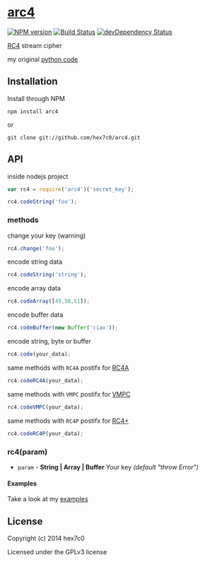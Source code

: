 # [arc4](https://github.com/hex7c0/arc4)
[![NPM version](https://badge.fury.io/js/arc4.svg)](http://badge.fury.io/js/arc4)
[![Build Status](https://travis-ci.org/hex7c0/arc4.svg?branch=master)](https://travis-ci.org/hex7c0/arc4)
[![devDependency Status](https://david-dm.org/hex7c0/arc4/dev-status.svg)](https://david-dm.org/hex7c0/arc4#info=devDependencies)

[RC4](https://en.wikipedia.org/wiki/RC4) stream cipher

my original [python code](https://github.com/hex7c0/EncryptoPy/blob/master/modules/rc/rc4.py)

## Installation

Install through NPM

```
npm install arc4
```
or
```
git clone git://github.com/hex7c0/arc4.git
```

## API

inside nodejs project
```js
var rc4 = require('arc4')('secret_key');

rc4.codeString('foo');
```

### methods

change your key (warning)
```js
rc4.change('foo');
```
encode string data
```js
rc4.codeString('string');
```
encode array data
```js
rc4.codeArray([49,50,51]);
```
encode buffer data
```js
rc4.codeBuffer(new Buffer('ciao'));
```
encode string, byte or buffer
```js
rc4.code(your_data);
```
same methods with `RC4A` postifx for [RC4A](https://en.wikipedia.org/wiki/RC4#RC4A)
```js
rc4.codeRC4A(your_data);
```
same methods with `VMPC` postifx for [VMPC](https://en.wikipedia.org/wiki/RC4#VMPC)
```js
rc4.codeVMPC(your_data);
```
same methods with `RC4P` postifx for [RC4+](https://en.wikipedia.org/wiki/RC4#RC4.2B)
```js
rc4.codeRC4P(your_data);
```

### rc4(param)

 - `param` - **String | Array | Buffer** Your key *(default "throw Error")*

#### Examples

Take a look at my [examples](https://github.com/hex7c0/arc4/tree/master/examples)

## License
Copyright (c) 2014 hex7c0

Licensed under the GPLv3 license
